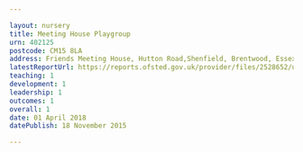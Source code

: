 ```yaml
---

layout: nursery
title: Meeting House Playgroup
urn: 402125
postcode: CM15 8LA
address: Friends Meeting House, Hutton Road,Shenfield, Brentwood, Essex, CM15 8LA
latestReportUrl: https://reports.ofsted.gov.uk/provider/files/2528652/urn/402125.pdf
teaching: 1
development: 1
leadership: 1
outcomes: 1
overall: 1
date: 01 April 2018 
datePublish: 18 November 2015

---
```

